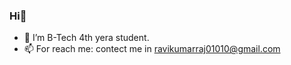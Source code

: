 ### Hi👋

- 🌱 I’m B-Tech 4th yera student.
- 📫 For reach me: contect me in ravikumarraj01010@gmail.com

